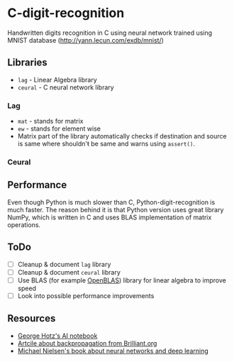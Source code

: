 # C-digit-recognition
Handwritten digits recognition in C using neural network trained using MNIST database (http://yann.lecun.com/exdb/mnist/)

## Libraries
 - `lag` - Linear Algebra library
 - `ceural` - C neural network library

### Lag
- `mat` - stands for matrix
- `ew` - stands for element wise
- Matrix part of the library automatically checks if destination and source is same where shouldn'ŧ be same and warns using `assert()`.

### Ceural

## Performance
Even though Python is much slower than C, Python-digit-recognition is much faster. The reason behind it is that Python version uses great library NumPy, which is written in C and uses BLAS implementation of matrix operations.

## ToDo
- [ ] Cleanup & document `lag` library
- [ ] Cleanup & document `ceural` library
- [ ] Use BLAS (for example [OpenBLAS](https://github.com/xianyi/OpenBLAS)) library for linear algebra to improve speed
- [ ] Look into possible performance improvements

## Resources
- [George Hotz's AI notebook](https://github.com/geohot/ai-notebooks/blob/master/mnist_from_scratch.ipynb)
- [Artcile about backpropagation from Brilliant.org](https://brilliant.org/wiki/backpropagation/)
- [Michael Nielsen's book about neural networks and deep learning](http://neuralnetworksanddeeplearning.com/chap2.html)